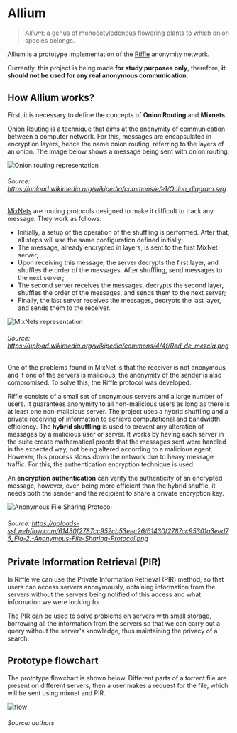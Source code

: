 # Allium

> _Allium_: a genus of monocotyledonous flowering plants to which onion species belongs.

Allium is a prototype implementation of the [Riffle](https://people.csail.mit.edu/devadas/pubs/riffle.pdf) anonymity network.
 
Currently, this project is being made **for study purposes only**, therefore, **it should not be used for any real anonymous communication.**

## How Allium works?

First, it is necessary to define the concepts of **Onion Routing** and **Mixnets**.

[Onion Routing](https://en.wikipedia.org/wiki/Onion_routing) is a technique that aims at the anonymity of communication between a computer network. For this, messages are encapsulated in encryption layers, hence the name onion routing, referring to the layers of an onion. The image below shows a message being sent with onion routing.

![Onion routing representation](https://upload.wikimedia.org/wikipedia/commons/e/e1/Onion_diagram.svg)
###### Source: https://upload.wikimedia.org/wikipedia/commons/e/e1/Onion_diagram.svg

[MixNets](https://en.wikipedia.org/wiki/Mix_network) are routing protocols designed to make it difficult to track any message. They work as follows:

- Initially, a setup of the operation of the shuffling is performed. After that, all steps will use the same configuration defined initially;
- The message, already encrypted in layers, is sent to the first MixNet server;
- Upon receiving this message, the server decrypts the first layer, and shuffles the order of the messages. After shuffling, send messages to the next server;
- The second server receives the messages, decrypts the second layer, shuffles the order of the messages, and sends them to the next server;
- Finally, the last server receives the messages, decrypts the last layer, and sends them to the receiver.

![MixNets representation](https://upload.wikimedia.org/wikipedia/commons/4/4f/Red_de_mezcla.png)
###### Source: https://upload.wikimedia.org/wikipedia/commons/4/4f/Red_de_mezcla.png

One of the problems found in MixNet is that the receiver is not anonymous, and if one of the servers is malicious, the anonymity of the sender is also compromised. To solve this, the Riffle protocol was developed.

Riffle consists of a small set of anonymous servers and a large number of users. It guarantees anonymity to all non-malicious users as long as there is at least one non-malicious server. The project uses a hybrid shuffling and a private receiving of information to achieve computational and bandwidth efficiency.
The **hybrid shuffling**  is used to prevent any alteration of messages by a malicious user or server. It works by having each server in the suite create mathematical proofs that the messages sent were handled in the expected way, not being altered according to a malicious agent. However, this process slows down the network due to heavy message traffic. For this, the authentication encryption technique is used.

An **encryption authentication** can verify the authenticity of an encrypted message, however, even being more efficient than the hybrid shuffle, it needs both the sender and the recipient to share a private encryption key.

![Anonymous File Sharing Protocol](https://uploads-ssl.webflow.com/61430f2787cc952cb53eec26/61430f2787cc95301a3eed75_Fig-2.-Anonymous-File-Sharing-Protocol.png)
###### Source: https://uploads-ssl.webflow.com/61430f2787cc952cb53eec26/61430f2787cc95301a3eed75_Fig-2.-Anonymous-File-Sharing-Protocol.png

## Private Information Retrieval (PIR)

In Riffle we can use the Private Information Retrieval (PIR) method, so that users can access servers anonymously, obtaining information from the servers without the servers being notified of this access and what information we were looking for.

The PIR can be used to solve problems on servers with small storage, borrowing all the information from the servers so that we can carry out a query without the server's knowledge, thus maintaining the privacy of a search.

## Prototype flowchart

The prototype flowchart is shown below. Different parts of a torrent file are present on different servers, then a user makes a request for the file, which will be sent using mixnet and PIR. 

![flow](https://user-images.githubusercontent.com/32346104/145872582-997f76e5-5c4f-4a6d-8454-cdf2bbf4a800.jpg)
###### Source: authors
